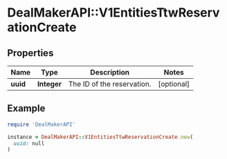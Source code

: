 # DealMakerAPI::V1EntitiesTtwReservationCreate

## Properties

| Name | Type | Description | Notes |
| ---- | ---- | ----------- | ----- |
| **uuid** | **Integer** | The ID of the reservation. | [optional] |

## Example

```ruby
require 'DealMakerAPI'

instance = DealMakerAPI::V1EntitiesTtwReservationCreate.new(
  uuid: null
)
```


